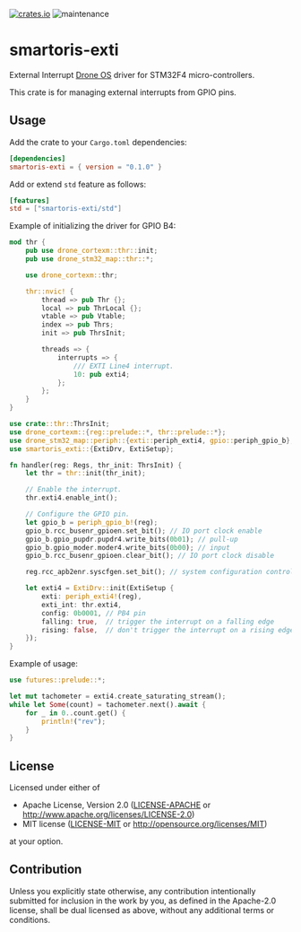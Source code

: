 [![crates.io](https://img.shields.io/crates/v/smartoris-exti.svg)](https://crates.io/crates/smartoris-exti)
![maintenance](https://img.shields.io/badge/maintenance-actively--developed-brightgreen.svg)

# smartoris-exti

External Interrupt [Drone OS] driver for STM32F4 micro-controllers.

This crate is for managing external interrupts from GPIO pins.

## Usage

Add the crate to your `Cargo.toml` dependencies:

```toml
[dependencies]
smartoris-exti = { version = "0.1.0" }
```

Add or extend `std` feature as follows:

```toml
[features]
std = ["smartoris-exti/std"]
```

Example of initializing the driver for GPIO B4:

```rust
mod thr {
    pub use drone_cortexm::thr::init;
    pub use drone_stm32_map::thr::*;

    use drone_cortexm::thr;

    thr::nvic! {
        thread => pub Thr {};
        local => pub ThrLocal {};
        vtable => pub Vtable;
        index => pub Thrs;
        init => pub ThrsInit;

        threads => {
            interrupts => {
                /// EXTI Line4 interrupt.
                10: pub exti4;
            };
        };
    }
}

use crate::thr::ThrsInit;
use drone_cortexm::{reg::prelude::*, thr::prelude::*};
use drone_stm32_map::periph::{exti::periph_exti4, gpio::periph_gpio_b};
use smartoris_exti::{ExtiDrv, ExtiSetup};

fn handler(reg: Regs, thr_init: ThrsInit) {
    let thr = thr::init(thr_init);

    // Enable the interrupt.
    thr.exti4.enable_int();

    // Configure the GPIO pin.
    let gpio_b = periph_gpio_b!(reg);
    gpio_b.rcc_busenr_gpioen.set_bit(); // IO port clock enable
    gpio_b.gpio_pupdr.pupdr4.write_bits(0b01); // pull-up
    gpio_b.gpio_moder.moder4.write_bits(0b00); // input
    gpio_b.rcc_busenr_gpioen.clear_bit(); // IO port clock disable

    reg.rcc_apb2enr.syscfgen.set_bit(); // system configuration controller clock enabled

    let exti4 = ExtiDrv::init(ExtiSetup {
        exti: periph_exti4!(reg),
        exti_int: thr.exti4,
        config: 0b0001, // PB4 pin
        falling: true,  // trigger the interrupt on a falling edge
        rising: false,  // don't trigger the interrupt on a rising edge
    });
}
```

Example of usage:

```rust
use futures::prelude::*;

let mut tachometer = exti4.create_saturating_stream();
while let Some(count) = tachometer.next().await {
    for _ in 0..count.get() {
        println!("rev");
    }
}
```

[Drone OS]: https://www.drone-os.com/

## License

Licensed under either of

 * Apache License, Version 2.0
   ([LICENSE-APACHE](LICENSE-APACHE) or http://www.apache.org/licenses/LICENSE-2.0)
 * MIT license
   ([LICENSE-MIT](LICENSE-MIT) or http://opensource.org/licenses/MIT)

at your option.

## Contribution

Unless you explicitly state otherwise, any contribution intentionally submitted
for inclusion in the work by you, as defined in the Apache-2.0 license, shall be
dual licensed as above, without any additional terms or conditions.
